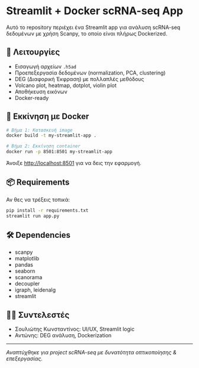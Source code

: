 # Streamlit + Docker scRNA-seq App

Αυτό το repository περιέχει ένα Streamlit app για ανάλυση scRNA-seq δεδομένων με χρήση Scanpy, το οποίο είναι πλήρως Dockerized.

## 🧪 Λειτουργίες
- Εισαγωγή αρχείων `.h5ad`
- Προεπεξεργασία δεδομένων (normalization, PCA, clustering)
- DEG (Διαφορική Έκφραση) με πολλαπλές μεθόδους
- Volcano plot, heatmap, dotplot, violin plot
- Αποθήκευση εικόνων
- Docker-ready

## 🚀 Εκκίνηση με Docker

```bash
# Βήμα 1: Κατασκευή image
docker build -t my-streamlit-app .

# Βήμα 2: Εκκίνηση container
docker run -p 8501:8501 my-streamlit-app
```

Άνοιξε [http://localhost:8501](http://localhost:8501) για να δεις την εφαρμογή.

## 📦 Requirements

Αν θες να τρέξεις τοπικά:

```bash
pip install -r requirements.txt
streamlit run app.py
```

## 🛠 Dependencies
- scanpy
- matplotlib
- pandas
- seaborn
- scanorama
- decoupler
- igraph, leidenalg
- streamlit

## 🧑‍💻 Συντελεστές
- Σουλιώτης Κωνσταντίνος: UI/UX, Streamlit logic
- Αντώνης: DEG ανάλυση, Dockerization

---

*Αναπτύχθηκε για project scRNA-seq με δυνατότητα οπτικοποίησης & επεξεργασίας.*